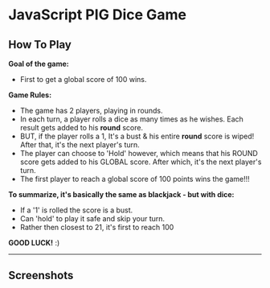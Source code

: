 # JavaScript PIG Dice Game

## How To Play

**Goal of the game:**

- First to get a global score of 100 wins.

**Game Rules:**

- The game has 2 players, playing in rounds.
- In each turn, a player rolls a dice as many times as he wishes. Each result gets added to his **round** score.
- BUT, if the player rolls a 1, It's a bust & his entire **round** score is wiped! After that, it's the next player's turn.
- The player can choose to 'Hold' however, which means that his ROUND score gets added to his GLOBAL score. After which, it's the next player's turn.
- The first player to reach a global score of 100 points wins the game!!!

**To summarize, it's basically the same as blackjack - but with dice:**

- If a '1' is rolled the score is a bust.
- Can 'hold' to play it safe and skip your turn.
- Rather then closest to 21, it's first to reach 100

**GOOD LUCK!** :)

---

## Screenshots
